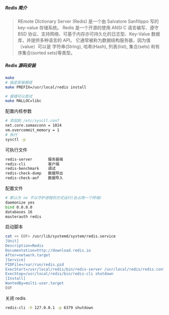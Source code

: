 ##### Redis 简介

> REmote DIctionary Server (Redis) 是一个由 Salvatore Sanfilippo 写的 key-value 存储系统。
> Redis 是一个开源的使用 ANSI C 语言编写、遵守 BSD 协议、支持网络、可基于内存亦可持久化的日志型、Key-Value 数据库，并提供多种语言的 API。
> 它通常被称为数据结构服务器，因为值（value）可以是 
> 字符串(String), 哈希(Hash), 列表(list), 集合(sets) 和有序集合(sorted sets)等类型。

##### Redis 源码安装

```bash
make
# 指定安装路径
make PREFIX=/usr/local/redis install

# 报错可以尝试
make MALLOC=libc
```

配置内核参数

```bash
# 添加到 /etc/sysctl.conf
net.core.somaxconn = 1024
vm.overcommit_memory = 1
# 执行
sysctl -p
```

可执行文件

```bash
redis-server       服务器端
redis-cli          客户端
redis-benchmark    调试
redis-check-dump   数据导出
redis-check-aof    数据导入
```

配置文件

```bash
# 默认为 no 不以守护进程的方式运行(会占用一个终端) 
daemonize yes
bind 0.0.0.0
databases 16
masterauth redis
```

启动脚本

```bash
cat << EOF> /usr/lib/systemd/system/redis.service
[Unit]
Description=Redis
Documentation=http://download.redis.io
After=network.target
[Service]
PIDFile=/var/run/redis.pid
ExecStart=/usr/local/redis/bin/redis-server /usr/local/redis/redis.conf --daemonize no
ExecStop=/usr/local/redis/bin/redis-cli shutdown
[Install]
WantedBy=multi-user.target
EOF
```

关闭 redis

```bash
redis-cli -h 127.0.0.1 -p 6379 shutdown
```

